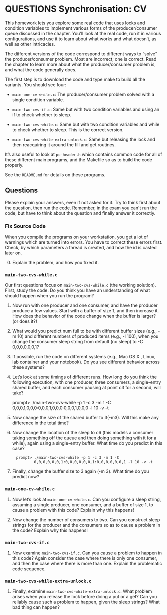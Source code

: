 # QUESTIONS Synchronisation: CV

This homework lets you explore some real code that uses locks and condition variables to implement various forms of the producer/consumer queue discussed in the chapter. You’ll look at the real code, run it in various configurations, and use it to learn about what works and what doesn’t, as well as other intricacies.

The different versions of the code correspond to different ways to “solve” the producer/consumer problem. Most are incorrect; one is correct. Read the chapter to learn more about what the producer/consumer problem is, and what the code generally does.

The first step is to download the code and type make to build all the variants. You should see four:

- `main-one-cv-while.c`: The producer/consumer problem solved with a single condition variable.

- `main-two-cvs-if.c`: Same but with two condition variables and using an if to check whether to sleep.

- `main-two-cvs-while.c`: Same but with two condition variables and while to check whether to sleep. This is the correct version.

- `main-two-cvs-while-extra-unlock.c`: Same but releasing the lock and then reacquiring it around the fill and get routines.

It’s also useful to look at `pc-header.h` which contains common code for all of these different main programs, and the Makefile so as to build the code properly.

See the `README.md` for details on these programs.

## Questions

Please explain your answers, even if not asked for it. Try to think first about the question, then run the code. Remember, in the exam you can't run the code, but have to think about the question and finally answer it correctly.

### Fix Source Code

When you compile the programs on your workstation, you get a lot of warnings which are turned into errors. You have to correct these errors first. Check, by which parameters a thread is created, and how the id is casted later on.

0. Explain the problem, and how you fixed it.

### `main-two-cvs-while.c`

Our first questions focus on `main-two-cvs-while.c` (the working solution). First, study the code. Do you think you have an understanding of what should happen when you run the program?

1. Now run with one producer and one consumer, and have the producer produce a few values. Start with a buffer of size 1, and then increase it. How does the behavior of the code change when the buffer is larger? (or does it?)

2. What would you predict num full to be with different buffer sizes (e.g., -m 10) and different numbers of produced items (e.g., -l 100), when you change the consumer sleep string from default (no sleep) to -C 0,0,0,0,0,0,1?

3. If possible, run the code on different systems (e.g., Mac OS X , Linux, lab container and your notebook). Do you see different behavior across these systems?

4. Let’s look at some timings of different runs. How long do you think the following execution, with one producer, three consumers, a single-entry shared buffer, and each consumer pausing at point c3 for a second, will take?

     prompt> ./main-two-cvs-while -p 1 -c 3 -m 1 -C
             0,0,0,1,0,0,0:0,0,0,1,0,0,0:0,0,0,1,0,0,0 -l 10 -v -t

5. Now change the size of the shared buffer to 3(-m3). Will this make any difference in the total time?

6. Now change the location of the sleep to c6 (this models a consumer taking something off the queue and then doing something with it for a while), again using a single-entry buffer. What time do you predict in this case?

```text
     prompt> ./main-two-cvs-while -p 1 -c 3 -m 1 -C
             0,0,0,0,0,0,1:0,0,0,0,0,0,1:0,0,0,0,0,0,1 -l 10 -v -t
```

7. Finally, change the buffer size to 3 again (-m 3). What time do you predict now?

### `main-one-cv-while.c`

1. Now let’s look at `main-one-cv-while.c`. Can you configure a sleep string, assuming a single producer, one consumer, and a buffer of size 1, to cause a problem with this code? Explain why this happens!

2. Now change the number of consumers to two. Can you construct sleep strings for the producer and the consumers so as to cause a problem in the code? Explain why this happens!

### `main-two-cvs-if.c`

1. Now examine `main-two-cvs-if.c`. Can you cause a problem to happen in this code? Again consider the case where there is only one consumer, and then the case where there is more than one. Explain the problematic code sequence. 

### `main-two-cvs-while-extra-unlock.c`

1. Finally, examine `main-two-cvs-while-extra-unlock.c`. What problem arises when you release the lock before doing a put or a get? Can you reliably cause such a problem to happen, given the sleep strings? What bad thing can happen?

